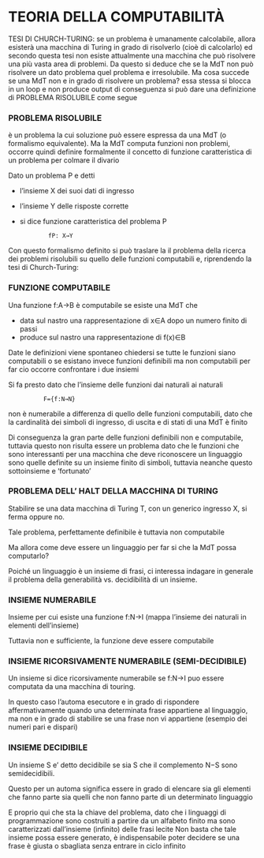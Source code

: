 # TEORIA DELLA COMPUTABILITÀ
TESI DI CHURCH-TURING: se un problema è umanamente calcolabile, allora esisterà una macchina di Turing in grado di risolverlo (cioè di calcolarlo) ed secondo questa tesi non esiste attualmente una macchina che può risolvere una più vasta area di problemi.
Da questo si deduce che se la MdT non può risolvere un dato problema quel problema e irresolubile.
Ma cosa succede se una MdT non e in grado di risolvere un problema? essa stessa si blocca in un loop e non produce output di conseguenza si può dare una definizione di PROBLEMA RISOLUBILE come segue

### PROBLEMA RISOLUBILE
è un problema la cui soluzione può essere espressa da una MdT (o formalismo equivalente).
Ma la MdT computa funzioni non problemi, occorre quindi definire formalmente il concetto di funzione caratteristica di un problema per colmare il divario

Dato un problema P e detti

- l’insieme X dei suoi dati di ingresso
- l’insieme Y delle risposte corrette
- si dice funzione caratteristica del problema P

              fP: X→Y
Con questo formalismo definito si può traslare la il problema della ricerca dei problemi risolubili su quello delle funzioni computabili e, riprendendo la tesi di Church-Turing:

### FUNZIONE COMPUTABILE
Una funzione f:A→B è computabile se esiste una MdT che

- data sul nastro una rappresentazione di x∈A dopo un numero finito di passi
- produce sul nastro una rappresentazione di f(x)∈B
  
Date le definizioni viene spontaneo chiedersi se tutte le funzioni siano computabili o se esistano invece funzioni definibili ma non computabili per far cio occorre confrontare i due insiemi

Si fa presto dato che l’insieme delle funzioni dai naturali ai naturali

              F={f:N→N}

non è numerabile a differenza di quello delle funzioni computabili, dato che la cardinalità dei simboli di ingresso, di uscita e di stati di una MdT è finito

Di conseguenza la gran parte delle funzioni definibili non e computabile, tuttavia questo non risulta essere un problema dato che le funzioni che sono interessanti per una macchina che deve riconoscere un linguaggio sono quelle definite su un insieme finito di simboli, tuttavia neanche questo sottoinsieme e ‘fortunato’

### PROBLEMA DELL’ HALT DELLA MACCHINA DI TURING
Stabilire se una data macchina di Turing T, con un generico ingresso X, si ferma oppure no.

Tale problema, perfettamente definibile è tuttavia non computabile

Ma allora come deve essere un linguaggio per far si che la MdT possa computarlo?

Poiché un linguaggio è un insieme di frasi, ci interessa indagare in generale il problema della generabilità vs. decidibilità di un insieme.

### INSIEME NUMERABILE
Insieme per cui esiste una funzione f:N→I (mappa l’insieme dei naturali in elementi dell’insieme)

Tuttavia non e sufficiente, la funzione deve essere computabile

### INSIEME RICORSIVAMENTE NUMERABILE (SEMI-DECIDIBILE)
Un insieme si dice ricorsivamente numerabile se f:N→I puo essere computata da una macchina di touring.

In questo caso l’automa esecutore e in grado di rispondere affermativamente quando una determinata frase appartiene al linguaggio, ma non e in grado di stabilire se una frase non vi appartiene (esempio dei numeri pari e dispari)

### INSIEME DECIDIBILE
Un insieme S e’ detto decidibile se sia S che il complemento N−S sono semidecidibili.

Questo per un automa significa essere in grado di elencare sia gli elementi che fanno parte sia quelli che non fanno parte di un determinato linguaggio

E proprio qui che sta la chiave del problema, dato che i linguaggi di programmazione sono costruiti a partire da un alfabeto finito ma sono caratterizzati dall’insieme (infinito) delle frasi lecite Non basta che tale insieme possa essere generato, è indispensabile poter decidere se una frase è giusta o sbagliata senza entrare in ciclo infinito
